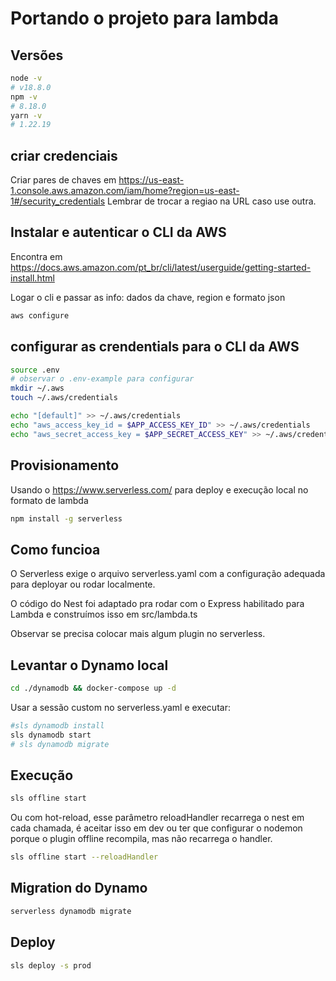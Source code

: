 # Portando o projeto para lambda
## Versões

```sh
node -v
# v18.8.0
npm -v
# 8.18.0
yarn -v
# 1.22.19
```

## criar credenciais

Criar pares de chaves em https://us-east-1.console.aws.amazon.com/iam/home?region=us-east-1#/security_credentials
Lembrar de trocar a regiao na URL caso use outra.

## Instalar e autenticar o CLI da AWS
Encontra em https://docs.aws.amazon.com/pt_br/cli/latest/userguide/getting-started-install.html

Logar o cli e passar as info: dados da chave, region e formato json
```sh
aws configure
```

## configurar as crendentials para o CLI da AWS

```sh
source .env
# observar o .env-example para configurar
mkdir ~/.aws
touch ~/.aws/credentials

echo "[default]" >> ~/.aws/credentials
echo "aws_access_key_id = $APP_ACCESS_KEY_ID" >> ~/.aws/credentials
echo "aws_secret_access_key = $APP_SECRET_ACCESS_KEY" >> ~/.aws/credentials
```

## Provisionamento

Usando o https://www.serverless.com/ para deploy e execução local no formato de lambda

```sh
npm install -g serverless
```
## Como funcioa

O Serverless exige o arquivo serverless.yaml com a configuração adequada para deployar ou rodar localmente.

O código do Nest foi adaptado pra rodar com o Express habilitado para Lambda e construímos isso em src/lambda.ts

Observar se precisa colocar mais algum plugin no serverless.

## Levantar o Dynamo local
```sh
cd ./dynamodb && docker-compose up -d
```

Usar a sessão custom no serverless.yaml e executar:
```sh
#sls dynamodb install
sls dynamodb start
# sls dynamodb migrate
```

## Execução

```sh
sls offline start
```

Ou com hot-reload, esse parâmetro reloadHandler recarrega o nest em cada chamada, é aceitar isso em dev ou ter que configurar o nodemon porque o plugin offline recompila, mas não recarrega o handler.

```sh
sls offline start --reloadHandler
```

## Migration do Dynamo
```sh
serverless dynamodb migrate
```
## Deploy

```sh
sls deploy -s prod
```